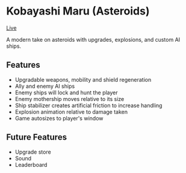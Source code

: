 # Kobayashi Maru (Asteroids)

[Live][live]

[live]: http://www.williamliang.tech/asteroids_game/

A modern take on asteroids with upgrades, explosions, and custom AI ships.

## Features
- Upgradable weapons, mobility and shield regeneration
- Ally and enemy AI ships
- Enemy ships will lock and hunt the player
- Enemy mothership moves relative to its size
- Ship stabilizer creates artificial friction to increase handling
- Explosion animation relative to damage taken
- Game autosizes to player's window

## Future Features
- Upgrade store
- Sound
- Leaderboard
